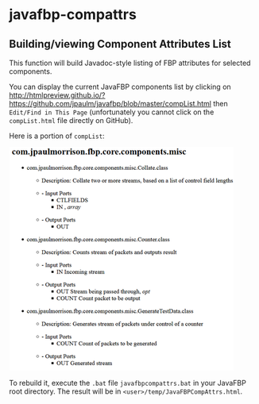 # javafbp-compattrs

## Building/viewing Component Attributes List

This function will build Javadoc-style listing of FBP attributes for selected components.
 
You can display the current JavaFBP components list by clicking on http://htmlpreview.github.io/?https://github.com/jpaulm/javafbp/blob/master/compList.html then `Edit/Find in This Page` (unfortunately you cannot click on the `compList.html` file directly on GitHub).  

Here is a portion of `compList`:

![compList part](docs/compListPart.png)

To rebuild it, execute the `.bat` file `javafbpcompattrs.bat` in your JavaFBP root directory.  The result will be in `<user>/temp/JavaFBPCompAttrs.html`.


